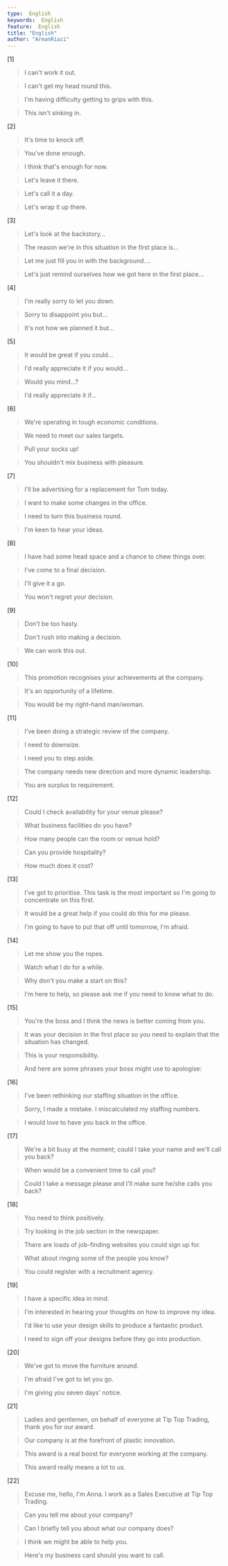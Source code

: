 ```yaml
---
type:  English
keywords:  English
feature:  English
title: "English"
author: "ArmanRiazi"
---
```


[1]

> I can't work it out.

> I can't get my head round this.

> I'm having difficulty getting to grips with this.

> This isn't sinking in.

[2]
> It's time to knock off.

> You've done enough.

> I think that's enough for now.

> Let's leave it there.

> Let's call it a day.

> Let's wrap it up there.

[3]
> Let's look at the backstory…

> The reason we're in this situation in the first place is…

> Let me just fill you in with the background….

> Let's just remind ourselves how we got here in the first place…

[4]
> I'm really sorry to let you down.

> Sorry to disappoint you but…

> It's not how we planned it but...

[5]
> It would be great if you could...

> I'd really appreciate it if you would...

> Would you mind...?

> I'd really appreciate it if...

[6]
> We're operating in tough economic conditions.

> We need to meet our sales targets.

> Pull your socks up!

> You shouldn't mix business with pleasure.


[7]
> I'll be advertising for a replacement for Tom today.

> I want to make some changes in the office.

> I need to turn this business round.

> I'm keen to hear your ideas.


[8]
> I have had some head space and a chance to chew things over.

> I've come to a final decision.

> I'll give it a go.

> You won't regret your decision.


[9]
> Don't be too hasty.

> Don't rush into making a decision.

> We can work this out.

[10]
> This promotion recognises your achievements at the company.

> It's an opportunity of a lifetime.

> You would be my right-hand man/woman.


[11]
> I've been doing a strategic review of the company.

> I need to downsize.

> I need you to step aside.

> The company needs new direction and more dynamic leadership.

> You are surplus to requirement.


[12]
> Could I check availability for your venue please?

> What business facilities do you have?

> How many people can the room or venue hold?

> Can you provide hospitality?

> How much does it cost?

[13]
> I've got to prioritise. This task is the most important so I'm going to concentrate on this first.

> It would be a great help if you could do this for me please.

> I'm going to have to put that off until tomorrow, I'm afraid.


[14]
> Let me show you the ropes.

> Watch what I do for a while.

> Why don't you make a start on this?

> I'm here to help, so please ask me if you need to know what to do.


[15]
> You're the boss and I think the news is better coming from you.

> It was your decision in the first place so you need to explain that the situation has changed.

> This is your responsibility.

> And here are some phrases your boss might use to apologise:


[16]
> I've been rethinking our staffing situation in the office.

> Sorry, I made a mistake. I miscalculated my staffing numbers.

> I would love to have you back in the office.


[17]
> We're a bit busy at the moment; could I take your name and we'll call you back?

> When would be a convenient time to call you?

> Could I take a message please and I'll make sure he/she calls you back?


[18]
> You need to think positively.

> Try looking in the job section in the newspaper.

> There are loads of job-finding websites you could sign up for.

> What about ringing some of the people you know?

> You could register with a recruitment agency.

[19]
> I have a specific idea in mind.

> I'm interested in hearing your thoughts on how to improve my idea.

> I'd like to use your design skills to produce a fantastic product.

> I need to sign off your designs before they go into production.

[20]
> We've got to move the furniture around.

> I'm afraid I've got to let you go.

> I'm giving you seven days' notice.


[21]
> Ladies and gentlemen, on behalf of everyone at Tip Top Trading, thank you for our award.

> Our company is at the forefront of plastic innovation.

> This award is a real boost for everyone working at the company.

> This award really means a lot to us.

[22]
> Excuse me, hello, I'm Anna. I work as a Sales Executive at Tip Top Trading.

> Can you tell me about your company?

> Can I briefly tell you about what our company does?

> I think we might be able to help you.

> Here's my business card should you want to call.



